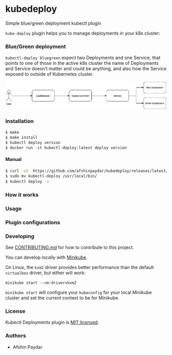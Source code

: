 # kubedeploy
Simple blue/green deployment kubectl plugin

`kube-deploy` plugin helps you to manage deployments in your k8s cluster:

### Blue/Green deployment
`kubectl-deploy bluegreen` expect two Deployments and one Service, that points to one of those in the active k8s cluster
the name of Deployments and Service doesn’t matter and could be anything,
and also how the Service exposed to outside of Kubernetes cluster.

![Blue/Green](img/blue-green.png?raw=true "Blue/Green Deployment")

### Installation
```
$ make
$ make install
$ kubectl deploy version
$ docker run -it kubectl-deploy:latest deploy version
```
#### Manual
```sh
$ curl -sS  https://github.com/afshinpaydar/kubedeploy/releases/latest/kubectl-deploy-x86-64-linux -o kubectl-deploy
$ sudo mv kubectl-deploy /usr/local/bin/
$ kubectl deploy -v
```

### How it works


### Usage

### Plugin configurations


### Developing

See [CONTRIBUTING.md](CONTRIBUTING.md) for how to contribute to this project.

You can develop locally with
[Minikube](https://kubernetes.io/docs/setup/minikube/).

On Linux, the `kvm2` driver provides better performance than the default
`virtualbox` driver, but either will work:

```
minikube start --vm-driver=kvm2
```

`minikube start` will configure your `kubeconfig` for your local Minikube
cluster and set the current context to be for Minikube.

### License

Kubectl Deployments plugin is [MIT licensed](LICENSE).

### Authors

* Afshin Paydar